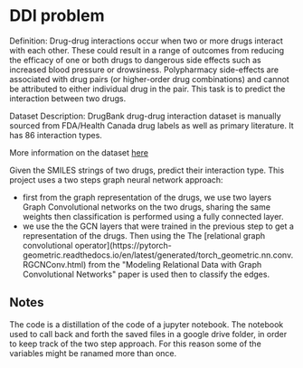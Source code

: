 # DDI problem
Definition: Drug-drug interactions occur when two or more drugs interact with each other. These could result in a range of outcomes from reducing the efficacy of one or both drugs to dangerous side effects such as increased blood pressure or drowsiness. Polypharmacy side-effects are associated with drug pairs (or higher-order drug combinations) and cannot be attributed to either individual drug in the pair. This task is to predict the interaction between two drugs.

Dataset Description: DrugBank drug-drug interaction dataset is manually sourced from FDA/Health Canada drug labels as well as primary literature. It has 86 interaction types.

More information on the dataset [here](https://tdcommons.ai/multi_pred_tasks/ddi)

Given the SMILES strings of two drugs, predict their interaction type. This project uses a two steps graph neural network approach:
<ul>
 <li>first from the graph representation of the drugs, we use two layers Graph Convolutional networks on the two drugs, sharing the same weights
 then classification is performed using a fully connected layer.</li>
 <li>we use the the GCN layers that were trained in the previous step to get a representation of the drugs. Then using
 the The [relational graph convolutional operator](https://pytorch-geometric.readthedocs.io/en/latest/generated/torch_geometric.nn.conv.RGCNConv.html)
 from the "Modeling Relational Data with Graph Convolutional Networks" paper is used then to classify the edges.</li>
 </ul>

## Notes
The code is a distillation of the code of a jupyter notebook. The notebook used to call back and forth the saved files in a google drive folder, in order to keep track of the two step approach.
For this reason some of the variables might be ranamed more than once.
